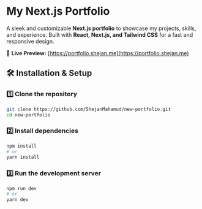 # My Next.js Portfolio

A sleek and customizable **Next.js portfolio** to showcase my projects, skills, and experience. Built with **React, Next.js, and Tailwind CSS** for a fast and responsive design.

🚀 **Live Preview:** [https://portfolio.shejan.me](https://portfolio.shejan.me)

## 🛠 Installation & Setup

### 1️⃣ Clone the repository

```sh
git clone https://github.com/ShejanMahamud/new-portfolio.git
cd new-portfolio
```

### 2️⃣ Install dependencies

```sh
npm install
# or
yarn install
```

### 3️⃣ Run the development server

```sh
npm run dev
# or
yarn dev
```
